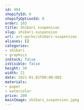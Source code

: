 ```yaml
---
id: 484
shopifyId: 0
shopifyOptionId: 0
order: 103
title: Shibari suspension
slug: shibari-suspension
url: art-works/shibari-suspension
aliases: []
categories:
- shibari
- graphics
inStock: false
isVisible: false
height: 30
width: 21
date: 2021-01-01T00:00:00Z
materials:
- paper
- watercolor
price: 200
mainImage: shibari_suspension.jpeg
---
```


